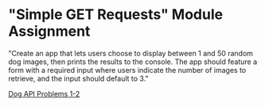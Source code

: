 # "Simple GET Requests" Module Assignment

"Create an app that lets users choose to display between 1 and 50 random dog images, then prints the results to the console. The app should feature a form with a required input where users indicate the number of images to retrieve, and the input should default to 3."

[Dog API Problems 1-2](https://joshjacobdev.github.io/dog-api/)
